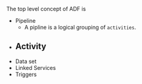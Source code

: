 The top level concept of ADF is 
  - Pipeline
      - A pipline is a logical grouping of `activities`.
  - Activity
      - 
  - Data set
  - Linked Services
  - Triggers
